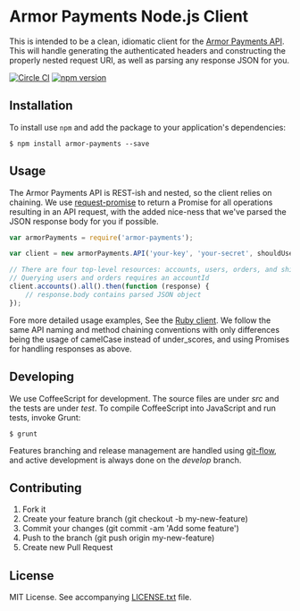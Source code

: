 # Armor Payments Node.js Client

This is intended to be a clean, idiomatic client for the [Armor Payments
API](http://armorpayments.com/api/index.html).  This will handle generating the
authenticated headers and constructing the properly nested request URI, as well
as parsing any response JSON for you.

[![Circle CI](https://circleci.com/gh/globality-corp/armor-payments-nodejs/tree/develop.svg?style=svg)](https://circleci.com/gh/globality-corp/armor-payments-nodejs/tree/develop)
[![npm version](https://badge.fury.io/js/armor-payments.svg)](http://badge.fury.io/js/armor-payments)

## Installation

To install use `npm` and add the package to your application's dependencies:

    $ npm install armor-payments --save

## Usage

The Armor Payments API is REST-ish and nested, so the client relies on
chaining. We use
[request-promise](https://www.npmjs.com/package/request-promise) to return a
Promise for all operations resulting in an API request, with the added
nice-ness that we've parsed the JSON response body for you if possible.


```javascript
var armorPayments = require('armor-payments');

var client = new armorPayments.API('your-key', 'your-secret', shouldUseSandbox);

// There are four top-level resources: accounts, users, orders, and shipmentcarriers
// Querying users and orders requires an accountId
client.accounts().all().then(function (response) {
    // response.body contains parsed JSON object
});
```

Fore more detailed usage examples, See the [Ruby
client](https://github.com/Armor-Payments/armor_payments_ruby). We follow the
same API naming and method chaining conventions with only differences being the
usage of camelCase instead of under_scores, and using Promises for handling
responses as above.


## Developing

We use CoffeeScript for development. The source files are under *src* and the
tests are under *test*. To compile CoffeeScript into JavaScript and run tests,
invoke Grunt:

    $ grunt

Features branching and release management are handled using
[git-flow](https://github.com/nvie/gitflow), and active development is always
done on the *develop* branch.


## Contributing

1. Fork it
2. Create your feature branch (git checkout -b my-new-feature)
3. Commit your changes (git commit -am 'Add some feature')
4. Push to the branch (git push origin my-new-feature)
5. Create new Pull Request


## License

MIT License. See accompanying [LICENSE.txt](LICENSE.txt) file.
